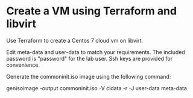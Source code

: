 
# Create a VM using Terraform and libvirt


Use Terraform to create a Centos 7 cloud vm on libvirt.

Edit meta-data and user-data to match your requirements. The included password is "password" for the lab user.
Ssh keys are provided for convenience.


Generate the commoninit.iso image using the following command:

genisoimage -output commoninit.iso -V cidata -r -J user-data meta-data
